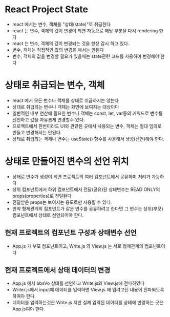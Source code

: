 # React Project State

- react 에서는 변수, 객체를 "상태(state)"로 취급한다
- react 는 변수, 객체의 값이 변경이 되면 자동으로 해당 부분을 다시 rendering 한다
- react 는 변수, 객체의 값이 변경되는 것을 항상 감시 하고 있다.
- 변수, 객체는 직접적인 값의 변경을 해서는 안된다
- 변수, 객체의 값을 변경할 필요가 있을때는 state관련 코드를 사용하여 변경해야 한다

# 상태로 취급되는 변수, 객체

- react 에서 모든 변수나 객체를 상태로 취급하지는 않는다
- 상태로 취급되는 변수나 객체는 화면에 보여지는 대상이다
- 일반적인 내부 연산에 필요한 변수나 객체는 const, let, var등의 키워드로 변수를 선언하고 값을 자유롭게 변경할수 있다.
- 프로젝트에서 한번이라도 UI와 관련된 곳에서 사용되는 변수, 객체는 절대 임의로 만들고 변경해서는 안된다.
- 상태로 취급되는 객체나 변수는 useState() 함수를 사용해서 생성(선언)해야 한다.

# 상태로 만들어진 변수의 선언 위치

- 상태로 변수가 생성이 되면 프로젝트의 여러 컴포넌트에서 공유하며 처리가 가능하다
- 상위 컴포넌트에서 하위 컴포넌트에서 전달(공유)된 상태변수는 READ ONLY의 props(properties)로 전달된다
- 전달받은 props는 보여지는 용도로만 사용될 수 있다.
- 만약 형제관계의 컴포넌트가 같은 변수를 공유하려고 한다면 그 변수는 상위(부모) 컴포넌트에서 상태로 선언되어야 한다.

## 현재 프로젝트의 컴포넌트 구성과 상태변수 선언

- App.js 가 부모 컴포넌트이고, Write.js 와 View.js 는 서로 형제관계의 컴포넌트이다

## 현재 프로젝트에서 상태 데이터의 변경

- App.js 에서 bbsVo 상태를 선언하고 Write.js와 View.js에 전파하였다
- Writer.js에서 input에 데이터를 입력하면 View.js 에 입려고딘 내용이 전파되도록 하여야 한다.
- 데이터를 입력하는것은 Write.js 지만 실제 입력된 데이터를 상테에 반영하는 곳은 App.js여야 한다.
